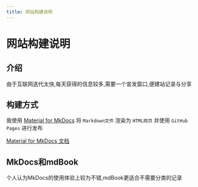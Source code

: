```yaml
---
title: 网站构建说明
---
```


# 网站构建说明

## 介绍

由于互联网迭代太快,每天获得的信息较多,需要一个宣发窗口,便建站记录与分享

## 构建方式

我使用 [Material for MkDocs](https://github.com/squidfunk/mkdocs-material) 将 `Markdown文件` 渲染为 `HTML网页` 并使用 `GitHub Pages` 进行发布

[Material for MkDocs 文档](https://squidfunk.github.io/mkdocs-material/)

## MkDocs和mdBook

个人认为MkDocs的使用体验上较为不错,mdBook更适合不需要分类的记录